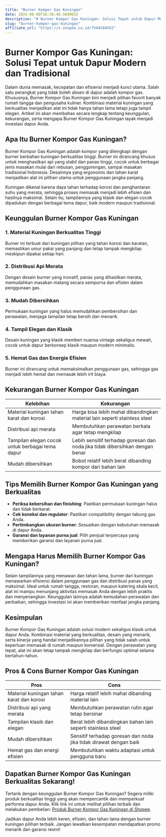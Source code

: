 ```yaml
---
title: "Burner Kompor Gas Kuningan"
date: 2025-06-08T16:36:40.589965Z
description: "# Burner Kompor Gas Kuningan: Solusi Tepat untuk Dapur Modern dan Tradisional..."
slug: "burner-kompor-gas-kuningan"
affiliate_url: "https://s.shopee.co.id/7V44C68VX2"
---
```

# Burner Kompor Gas Kuningan: Solusi Tepat untuk Dapur Modern dan Tradisional

Dalam dunia memasak, kecepatan dan efisiensi menjadi kunci utama. Salah satu perangkat yang tidak boleh absen di dapur adalah kompor gas. Khususnya, Burner Kompor Gas Kuningan kini menjadi pilihan favorit banyak rumah tangga dan pengusaha kuliner. Kombinasi material kuningan yang berkualitas menjadikan alat ini tidak hanya tahan lama tetapi juga tampil elegan. Artikel ini akan membahas secara lengkap tentang keunggulan, kekurangan, serta mengapa Burner Kompor Gas Kuningan layak menjadi investasi dapur Anda.

## Apa Itu Burner Kompor Gas Kuningan?

Burner Kompor Gas Kuningan adalah kompor yang dilengkapi dengan burner berbahan kuningan berkualitas tinggi. Burner ini dirancang khusus untuk menghasilkan api yang stabil dan panas tinggi, cocok untuk berbagai jenis masakan mulai dari rebusan, penggorengan, sampai masakan tradisional Indonesia. Desainnya yang ergonomis dan tahan karat menjadikan alat ini pilihan utama untuk penggunaan jangka panjang.

Kuningan dikenal karena daya tahan terhadap korosi dan penghantaran suhu yang merata, sehingga proses memasak menjadi lebih efisien dan hasilnya maksimal. Selain itu, tampilannya yang klasik dan elegan cocok dipadukan dengan berbagai tema dapur, baik modern maupun tradisional.

## Keunggulan Burner Kompor Gas Kuningan

### 1. Material Kuningan Berkualitas Tinggi

Burner ini terbuat dari kuningan pilihan yang tahan korosi dan karatan, memastikan umur pakai yang panjang dan tetap tampak mengkilap meskipun dipakai setiap hari.

### 2. Distribusi Api Merata

Dengan desain burner yang inovatif, panas yang dihasilkan merata, memudahkan masakan matang secara sempurna dan efisien dalam penggunaan gas.

### 3. Mudah Dibersihkan

Permukaan kuningan yang halus memudahkan pembersihan dan perawatan, menjaga tampilan tetap bersih dan menarik.

### 4. Tampil Elegan dan Klasik

Desain kuningan yang klasik memberi nuansa vintage sekaligus mewah, cocok untuk dapur berkonsep klasik maupun modern minimalis.

### 5. Hemat Gas dan Energie Efisien

Burner ini dirancang untuk memaksimalkan penggunaan gas, sehingga gas menjadi lebih hemat dan memasak lebih irit biaya.

## Kekurangan Burner Kompor Gas Kuningan

| Kelebihan | Kekurangan |
| --- | --- |
| Material kuningan tahan karat dan korosi | Harga bisa lebih mahal dibandingkan material lain seperti stainless steel |
| Distribusi api merata | Membutuhkan perawatan berkala agar tetap mengkilap |
| Tampilan elegan cocok untuk berbagai tema dapur | Lebih sensitif terhadap goresan dan noda jika tidak dibersihkan dengan benar |
| Mudah dibersihkan | Bobot relatif lebih berat dibanding kompor dari bahan lain |

## Tips Memilih Burner Kompor Gas Kuningan yang Berkualitas

- **Periksa kebersihan dan finishing**: Pastikan permukaan kuningan halus dan tidak berkarat.
- **Cek koneksi dan regulator**: Pastikan compatibility dengan tabung gas Anda.
- **Pertimbangkan ukuran burner**: Sesuaikan dengan kebutuhan memasak di dapur Anda.
- **Garansi dan layanan purna jual**: Pilih penjual terpercaya yang memberikan garansi dan layanan purna jual.

## Mengapa Harus Memilih Burner Kompor Gas Kuningan?

Selain tampilannya yang menawan dan tahan lama, burner dari kuningan menawarkan efisiensi dalam penggunaan gas dan distribusi panas yang maksimal. Ideal untuk rumah tangga, restoran, maupun katering skala kecil, alat ini mampu menunjang aktivitas memasak Anda dengan lebih praktis dan menyenangkan. Keunggulan lainnya adalah kemudahan perawatan dan perbaikan, sehingga investasi ini akan memberikan manfaat jangka panjang.

## Kesimpulan

Burner Kompor Gas Kuningan adalah solusi modern sekaligus klasik untuk dapur Anda. Kombinasi material yang berkualitas, desain yang menarik, serta kinerja yang handal menjadikannya pilihan yang tidak salah untuk keperluan memasak di rumah maupun komersial. Dengan perawatan yang tepat, alat ini akan tetap tampak mengkilap dan berfungsi optimal selama bertahun-tahun.

## Pros & Cons Burner Kompor Gas Kuningan

| **Pros** | **Cons** |
| --- | --- |
| Material kuningan tahan karat dan korosi | Harga relatif lebih mahal dibanding material lain |
| Distribusi api yang merata | Membutuhkan perawatan rutin agar tetap bersinar |
| Tampilan klasik dan elegan | Berat lebih dibandingkan bahan lain seperti stainless steel |
| Mudah dibersihkan | Sensitif terhadap goresan dan noda jika tidak dirawat dengan baik |
| Hemat gas dan energi efisien | Membutuhkan waktu adaptasi untuk pengguna baru |

## Dapatkan Burner Kompor Gas Kuningan Berkualitas Sekarang!

Tertarik dengan keunggulan Burner Kompor Gas Kuningan? Segera miliki produk berkualitas tinggi yang akan mempercantik dan memperkuat performa dapur Anda. Klik link ini untuk melihat pilihan terbaik dan melakukan pembelian: [Produk Burner Kompor Gas Kuningan di Shopee](https://s.shopee.co.id/7V44C68VX2).

Jadikan dapur Anda lebih keren, efisien, dan tahan lama dengan burner kuningan pilihan terbaik. Jangan lewatkan kesempatan mendapatkan promo menarik dan garansi resmi!